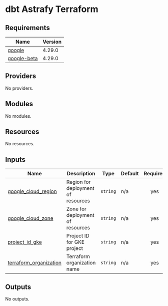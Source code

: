 # dbt Astrafy Terraform

<!-- BEGINNING OF PRE-COMMIT-TERRAFORM DOCS HOOK -->

<!-- END OF PRE-COMMIT-TERRAFORM DOCS HOOK -->

<!-- BEGIN_TF_DOCS -->
## Requirements

| Name | Version |
|------|---------|
| <a name="requirement_google"></a> [google](#requirement\_google) | 4.29.0 |
| <a name="requirement_google-beta"></a> [google-beta](#requirement\_google-beta) | 4.29.0 |

## Providers

No providers.

## Modules

No modules.

## Resources

No resources.

## Inputs

| Name | Description | Type | Default | Required |
|------|-------------|------|---------|:--------:|
| <a name="input_google_cloud_region"></a> [google\_cloud\_region](#input\_google\_cloud\_region) | Region for deployment of resources | `string` | n/a | yes |
| <a name="input_google_cloud_zone"></a> [google\_cloud\_zone](#input\_google\_cloud\_zone) | Zone for deployment of resources | `string` | n/a | yes |
| <a name="input_project_id_gke"></a> [project\_id\_gke](#input\_project\_id\_gke) | Project ID for GKE project | `string` | n/a | yes |
| <a name="input_terraform_organization"></a> [terraform\_organization](#input\_terraform\_organization) | Terraform organization name | `string` | n/a | yes |

## Outputs

No outputs.
<!-- END_TF_DOCS -->
